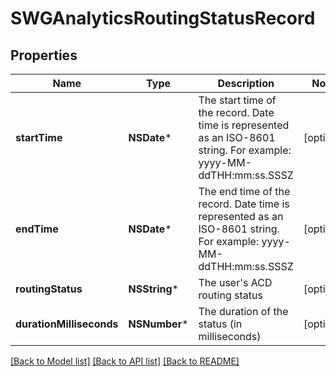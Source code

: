 # SWGAnalyticsRoutingStatusRecord

## Properties
Name | Type | Description | Notes
------------ | ------------- | ------------- | -------------
**startTime** | **NSDate*** | The start time of the record. Date time is represented as an ISO-8601 string. For example: yyyy-MM-ddTHH:mm:ss.SSSZ | [optional] 
**endTime** | **NSDate*** | The end time of the record. Date time is represented as an ISO-8601 string. For example: yyyy-MM-ddTHH:mm:ss.SSSZ | [optional] 
**routingStatus** | **NSString*** | The user&#39;s ACD routing status | [optional] 
**durationMilliseconds** | **NSNumber*** | The duration of the status (in milliseconds) | [optional] 

[[Back to Model list]](../README.md#documentation-for-models) [[Back to API list]](../README.md#documentation-for-api-endpoints) [[Back to README]](../README.md)


